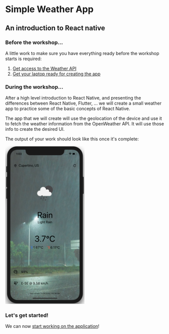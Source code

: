 # Simple Weather App

## An introduction to React native

### Before the workshop...

A little work to make sure you have everything ready before the workshop starts is required:

1. [Get access to the Weather API](./openweather.md)
2. [Get your laptop ready for creating the app](./prerequisites.md)

### During the workshop...

After a high level introduction to React Native, and presenting the differences between React Native, Flutter, ... we will create a small weather app to practice some of the basic concepts of React Native.

The app that we will create will use the geolocation of the device and use it to fetch the weather information from the OpenWeather API. It will use those info to create the desired UI.

The output of your work should look like this once it's complete:

<img src='./assets/appscreen-1.png' height="500"/>


### Let's get started!

We can now [start working on the application](./workshop/intro.md)!
